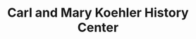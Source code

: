 ---
layout: repo
title: "Carl and Mary Koehler History Center"
id: 11782
permalink: repos/11782/
---